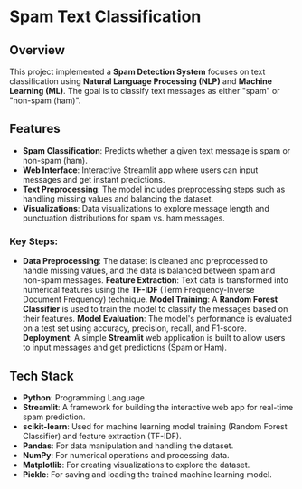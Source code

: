 # Spam Text Classification

## Overview
This project implemented a **Spam Detection System** focuses on text classification using **Natural Language Processing (NLP)** and **Machine Learning (ML)**. The goal is to classify text messages as either "spam" or "non-spam (ham)".

## Features
- **Spam Classification**: Predicts whether a given text message is spam or non-spam (ham).
- **Web Interface**: Interactive Streamlit app where users can input messages and get instant predictions.
- **Text Preprocessing**: The model includes preprocessing steps such as handling missing values and balancing the dataset.
- **Visualizations**: Data visualizations to explore message length and punctuation distributions for spam vs. ham messages.

### Key Steps:
 * **Data Preprocessing**: The dataset is cleaned and preprocessed to handle missing values, and the data is balanced between spam and non-spam messages.
  **Feature Extraction**: Text data is transformed into numerical features using the **TF-IDF** (Term Frequency-Inverse Document Frequency) technique.
  **Model Training**: A **Random Forest Classifier** is used to train the model to classify the messages based on their features.
  **Model Evaluation**: The model's performance is evaluated on a test set using accuracy, precision, recall, and F1-score.
  **Deployment**: A simple **Streamlit** web application is built to allow users to input messages and get predictions (Spam or Ham).

## Tech Stack

- **Python**: Programming Language.
- **Streamlit**: A framework for building the interactive web app for real-time spam prediction.
- **scikit-learn**: Used for machine learning model training (Random Forest Classifier) and feature extraction (TF-IDF).
- **Pandas**: For data manipulation and handling the dataset.
- **NumPy**: For numerical operations and processing data.
- **Matplotlib**: For creating visualizations to explore the dataset.
- **Pickle**: For saving and loading the trained machine learning model.
